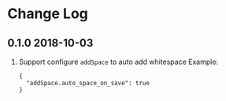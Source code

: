 # Change Log

## 0.1.0 2018-10-03
1. Support configure `addSpace` to auto add whitespace
    Example:
    ``` JS
    {
      "addSpace.auto_space_on_save": true
    }
    ```
